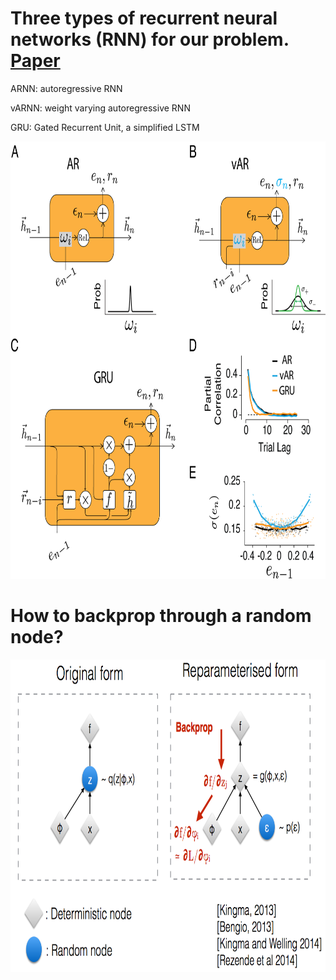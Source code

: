 # Three types of recurrent neural networks (RNN) for our problem. [Paper](https://arxiv.org/abs/2205.04347)

ARNN: autoregressive RNN

vARNN: weight varying autoregressive RNN

GRU: Gated Recurrent Unit, a simplified LSTM

<p align="center">
  <img src="cell.png" height="700" >
</p>



# How to backprop through a random node?
<p align="center">
  <img src="reparametrization.png" height="500" >
</p>
